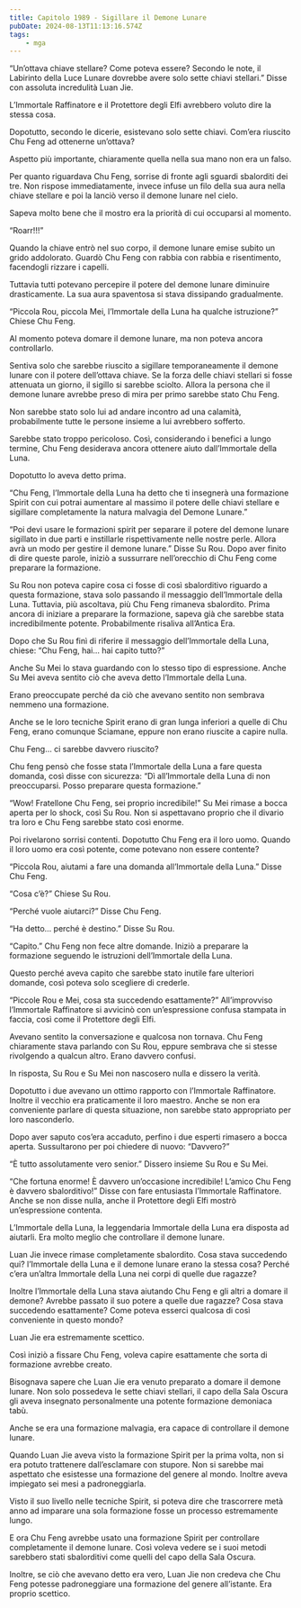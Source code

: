 ```yaml
---
title: Capitolo 1989 - Sigillare il Demone Lunare
pubDate: 2024-08-13T11:13:16.574Z
tags:
    - mga
---
```





“Un’ottava chiave stellare? Come poteva essere? Secondo le note, il Labirinto della Luce Lunare dovrebbe avere solo sette chiavi stellari.” Disse con assoluta incredulità Luan Jie.


L’Immortale Raffinatore e il Protettore degli Elfi avrebbero voluto dire la stessa cosa.


Dopotutto, secondo le dicerie, esistevano solo sette chiavi. Com’era riuscito Chu Feng ad ottenerne un’ottava?


Aspetto più importante, chiaramente quella nella sua mano non era un falso.


Per quanto riguardava Chu Feng, sorrise di fronte agli sguardi sbalorditi dei tre. Non rispose immediatamente, invece infuse un filo della sua aura nella chiave stellare e poi la lanciò verso il demone lunare nel cielo.


Sapeva molto bene che il mostro era la priorità di cui occuparsi al momento.


“Roarr!!!”


Quando la chiave entrò nel suo corpo, il demone lunare emise subito un grido addolorato. Guardò Chu Feng con rabbia con rabbia e risentimento, facendogli rizzare i capelli.


Tuttavia tutti potevano percepire il potere del demone lunare diminuire drasticamente. La sua aura spaventosa si stava dissipando gradualmente.


“Piccola Rou, piccola Mei, l’Immortale della Luna ha qualche istruzione?” Chiese Chu Feng.


Al momento poteva domare il demone lunare, ma non poteva ancora controllarlo.


Sentiva solo che sarebbe riuscito a sigillare temporaneamente il demone lunare con il potere dell’ottava chiave. Se la forza delle chiavi stellari si fosse attenuata un giorno, il sigillo si sarebbe sciolto. Allora la persona che il demone lunare avrebbe preso di mira per primo sarebbe stato Chu Feng.


Non sarebbe stato solo lui ad andare incontro ad una calamità, probabilmente tutte le persone insieme a lui avrebbero sofferto.


Sarebbe stato troppo pericoloso. Così, considerando i benefici a lungo termine, Chu Feng desiderava ancora ottenere aiuto dall’Immortale della Luna.


Dopotutto lo aveva detto prima.

“Chu Feng, l’Immortale della Luna ha detto che ti insegnerà una formazione Spirit con cui potrai aumentare al massimo il potere delle chiavi stellare e sigillare completamente la natura malvagia del Demone Lunare.”

“Poi devi usare le formazioni spirit per separare il potere del demone lunare sigillato in due parti e instillarle rispettivamente nelle nostre perle. Allora avrà un modo per gestire il demone lunare.” Disse Su Rou. Dopo aver finito di dire queste parole, iniziò a sussurrare nell’orecchio di Chu Feng come preparare la formazione.


Su Rou non poteva capire cosa ci fosse di così sbalorditivo riguardo a questa formazione, stava solo passando il messaggio dell’Immortale della Luna. Tuttavia, più ascoltava, più Chu Feng rimaneva sbalordito. Prima ancora di iniziare a preparare la formazione, sapeva già che sarebbe stata incredibilmente potente. Probabilmente risaliva all’Antica Era.


Dopo che Su Rou finì di riferire il messaggio dell’Immortale della Luna, chiese: “Chu Feng, hai… hai capito tutto?”


Anche Su Mei lo stava guardando con lo stesso tipo di espressione. Anche Su Mei aveva sentito ciò che aveva detto l’Immortale della Luna.


Erano preoccupate perché da ciò che avevano sentito non sembrava nemmeno una formazione.

Anche se le loro tecniche Spirit erano di gran lunga inferiori a quelle di Chu Feng, erano comunque Sciamane, eppure non erano riuscite a capire nulla.


Chu Feng… ci sarebbe davvero riuscito?


Chu feng pensò che fosse stata l’Immortale della Luna a fare questa domanda, così disse con sicurezza: “Dì all’Immortale della Luna di non preoccuparsi. Posso preparare questa formazione.”


“Wow! Fratellone Chu Feng, sei proprio incredibile!” Su Mei rimase a bocca aperta per lo shock, così Su Rou. Non si aspettavano proprio che il divario tra loro e Chu Feng sarebbe stato così enorme.

Poi rivelarono sorrisi contenti. Dopotutto Chu Feng era il loro uomo. Quando il loro uomo era così potente, come potevano non essere contente?


“Piccola Rou, aiutami a fare una domanda all’Immortale della Luna.” Disse Chu Feng.

“Cosa c’è?” Chiese Su Rou.

“Perché vuole aiutarci?” Disse Chu Feng.

“Ha detto… perché è destino.” Disse Su Rou.


“Capito.” Chu Feng non fece altre domande. Iniziò a preparare la formazione seguendo le istruzioni dell’Immortale della Luna.


Questo perché aveva capito che sarebbe stato inutile fare ulteriori domande, così poteva solo scegliere di crederle.

“Piccole Rou e Mei, cosa sta succedendo esattamente?” All’improvviso l’Immortale Raffinatore si avvicinò con un’espressione confusa stampata in faccia, così come il Protettore degli Elfi.

Avevano sentito la conversazione e qualcosa non tornava. Chu Feng chiaramente stava parlando con Su Rou, eppure sembrava che si stesse rivolgendo a qualcun altro. Erano davvero confusi.


In risposta, Su Rou e Su Mei non nascosero nulla e dissero la verità.


Dopotutto i due avevano un ottimo rapporto con l’Immortale Raffinatore. Inoltre il vecchio era praticamente il loro maestro. Anche se non era conveniente parlare di questa situazione, non sarebbe stato appropriato per loro nasconderlo.


Dopo aver saputo cos’era accaduto, perfino i due esperti rimasero a bocca aperta. Sussultarono per poi chiedere di nuovo: “Davvero?”


“È tutto assolutamente vero senior.” Dissero insieme Su Rou e Su Mei.

“Che fortuna enorme! È davvero un’occasione incredibile! L’amico Chu Feng è davvero sbalorditivo!” Disse con fare entusiasta l’Immortale Raffinatore. Anche se non disse nulla, anche il Protettore degli Elfi mostrò un’espressione contenta.


L’Immortale della Luna, la leggendaria Immortale della Luna era disposta ad aiutarli. Era molto meglio che controllare il demone lunare.


Luan Jie invece rimase completamente sbalordito. Cosa stava succedendo qui? l’Immortale della Luna e il demone lunare erano la stessa cosa? Perché c’era un’altra Immortale della Luna nei corpi di quelle due ragazze?


Inoltre l’Immortale della Luna stava aiutando Chu Feng e gli altri a domare il demone? Avrebbe passato il suo potere a quelle due ragazze? Cosa stava succedendo esattamente? Come poteva esserci qualcosa di così conveniente in questo mondo?


Luan Jie era estremamente scettico.


Così iniziò a fissare Chu Feng, voleva capire esattamente che sorta di formazione avrebbe creato.


Bisognava sapere che Luan Jie era venuto preparato a domare il demone lunare. Non solo possedeva le sette chiavi stellari, il capo della Sala Oscura gli aveva insegnato personalmente una potente formazione demoniaca tabù.


Anche se era una formazione malvagia, era capace di controllare il demone lunare.

Quando Luan Jie aveva visto la formazione Spirit per la prima volta, non si era potuto trattenere dall’esclamare con stupore. Non si sarebbe mai aspettato che esistesse una formazione del genere al mondo. Inoltre aveva impiegato sei mesi a padroneggiarla.


Visto il suo livello nelle tecniche Spirit, si poteva dire che trascorrere metà anno ad imparare una sola formazione fosse un processo estremamente lungo.


E ora Chu Feng avrebbe usato una formazione Spirit per controllare completamente il demone lunare. Così voleva vedere se i suoi metodi sarebbero stati sbalorditivi come quelli del capo della Sala Oscura.


Inoltre, se ciò che avevano detto era vero, Luan Jie non credeva che Chu Feng potesse padroneggiare una formazione del genere all’istante. Era proprio scettico.

